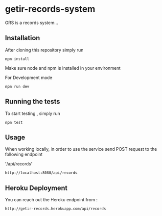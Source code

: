 # getir-records-system

GRS is a records system...

## Installation
After cloning this repository simply run
```
npm install
```
Make sure node and npm is installed in your environment 

For Development mode

```
npm run dev
```

## Running the tests

To start testing , simply run 
```
npm test
```

## Usage

When working locally, in order to use the service send POST request to the following endpoint

'/api/records'

```
http://localhost:8080/api/records
```

## Heroku Deployment

You can reach out the Heroku endpoint from :
```
http://getir-records.herokuapp.com/api/records
```
